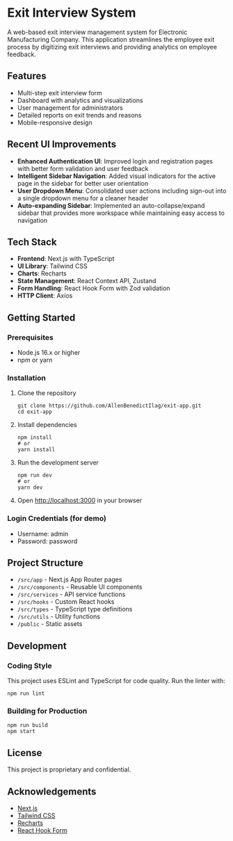 # Exit Interview System

A web-based exit interview management system for Electronic Manufacturing Company. This application streamlines the employee exit process by digitizing exit interviews and providing analytics on employee feedback.

## Features

- Multi-step exit interview form
- Dashboard with analytics and visualizations
- User management for administrators
- Detailed reports on exit trends and reasons
- Mobile-responsive design

## Recent UI Improvements

- **Enhanced Authentication UI**: Improved login and registration pages with better form validation and user feedback
- **Intelligent Sidebar Navigation**: Added visual indicators for the active page in the sidebar for better user orientation
- **User Dropdown Menu**: Consolidated user actions including sign-out into a single dropdown menu for a cleaner header
- **Auto-expanding Sidebar**: Implemented an auto-collapse/expand sidebar that provides more workspace while maintaining easy access to navigation

## Tech Stack

- **Frontend**: Next.js with TypeScript
- **UI Library**: Tailwind CSS
- **Charts**: Recharts
- **State Management**: React Context API, Zustand
- **Form Handling**: React Hook Form with Zod validation
- **HTTP Client**: Axios

## Getting Started

### Prerequisites

- Node.js 16.x or higher
- npm or yarn

### Installation

1. Clone the repository
   ```
   git clone https://github.com/AllenBenedictIlag/exit-app.git
   cd exit-app
   ```

2. Install dependencies
   ```
   npm install
   # or
   yarn install
   ```

3. Run the development server
   ```
   npm run dev
   # or
   yarn dev
   ```

4. Open [http://localhost:3000](http://localhost:3000) in your browser

### Login Credentials (for demo)

- Username: admin
- Password: password

## Project Structure

- `/src/app` - Next.js App Router pages
- `/src/components` - Reusable UI components
- `/src/services` - API service functions
- `/src/hooks` - Custom React hooks
- `/src/types` - TypeScript type definitions
- `/src/utils` - Utility functions
- `/public` - Static assets

## Development

### Coding Style

This project uses ESLint and TypeScript for code quality. Run the linter with:

```
npm run lint
```

### Building for Production

```
npm run build
npm start
```

## License

This project is proprietary and confidential.

## Acknowledgements

- [Next.js](https://nextjs.org/)
- [Tailwind CSS](https://tailwindcss.com/)
- [Recharts](https://recharts.org/)
- [React Hook Form](https://react-hook-form.com/)